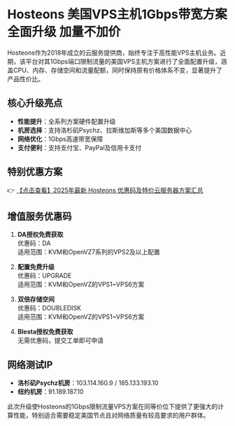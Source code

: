 # Hosteons 美国VPS主机1Gbps带宽方案全面升级 加量不加价

Hosteons作为2018年成立的云服务提供商，始终专注于高性能VPS主机业务。近期，该平台对其1Gbps端口限制流量的美国VPS主机方案进行了全面配置升级，涵盖CPU、内存、存储空间和流量配额，同时保持原有价格体系不变，显著提升了产品性价比。

## 核心升级亮点

- **性能提升**：全系列方案硬件配置升级
- **机房选择**：支持洛杉矶Psychz、拉斯维加斯等多个美国数据中心
- **网络优化**：1Gbps高速带宽保障
- **支付便利**：支持支付宝、PayPal及信用卡支付

## 特别优惠方案

👉 [【点击查看】2025年最新 Hosteons 优惠码及特价云服务器方案汇总](https://bit.ly/hosteons)

## 增值服务优惠码

1. **DA授权免费获取**  
   优惠码：DA  
   适用范围：KVM和OpenVZ7系列的VPS2及以上配置

2. **配置免费升级**  
   优惠码：UPGRADE  
   适用范围：KVM和OpenVZ的VPS1~VPS6方案

3. **双倍存储空间**  
   优惠码：DOUBLEDISK  
   适用范围：KVM和OpenVZ的VPS1~VPS6方案

4. **Blesta授权免费获取**  
   无需优惠码，提交工单即可申请

## 网络测试IP

- **洛杉矶Psychz机房**：103.114.160.9 / 185.133.193.10
- **纽约机房**：91.189.187.10

此次升级使Hosteons的1Gbps限制流量VPS方案在同等价位下提供了更强大的计算性能，特别适合需要稳定美国节点且对网络质量有较高要求的用户群体。